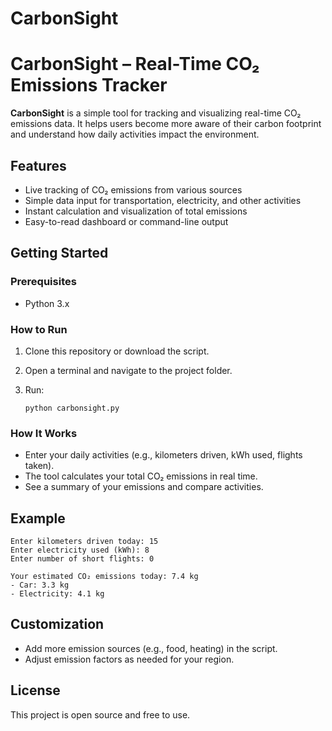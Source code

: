 # CarbonSight

# CarbonSight – Real-Time CO₂ Emissions Tracker

**CarbonSight** is a simple tool for tracking and visualizing real-time CO₂ emissions data. It helps users become more aware of their carbon footprint and understand how daily activities impact the environment.

## Features

- Live tracking of CO₂ emissions from various sources
- Simple data input for transportation, electricity, and other activities
- Instant calculation and visualization of total emissions
- Easy-to-read dashboard or command-line output

## Getting Started

### Prerequisites

- Python 3.x

### How to Run

1. Clone this repository or download the script.
2. Open a terminal and navigate to the project folder.
3. Run:

   ```
   python carbonsight.py
   ```

### How It Works

- Enter your daily activities (e.g., kilometers driven, kWh used, flights taken).
- The tool calculates your total CO₂ emissions in real time.
- See a summary of your emissions and compare activities.

## Example

```
Enter kilometers driven today: 15
Enter electricity used (kWh): 8
Enter number of short flights: 0

Your estimated CO₂ emissions today: 7.4 kg
- Car: 3.3 kg
- Electricity: 4.1 kg
```

## Customization

- Add more emission sources (e.g., food, heating) in the script.
- Adjust emission factors as needed for your region.

## License

This project is open source and free to use.
